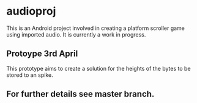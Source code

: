 # audioproj
This is an Android project involved in creating a platform scroller game using imported audio. It is currently a work in progress.
## Protoype 3rd April
This prototype aims to create a solution for the heights of the bytes to be stored to an spike.
## For further details see master branch.
